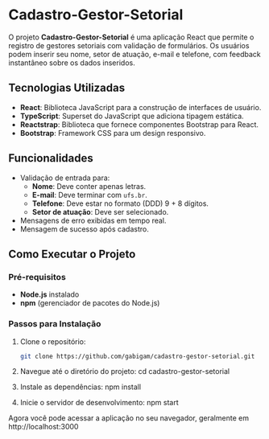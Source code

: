 # Cadastro-Gestor-Setorial

O projeto **Cadastro-Gestor-Setorial** é uma aplicação React que permite o registro de gestores setoriais com validação de formulários. Os usuários podem inserir seu nome, setor de atuação, e-mail e telefone, com feedback instantâneo sobre os dados inseridos.

## Tecnologias Utilizadas

- **React**: Biblioteca JavaScript para a construção de interfaces de usuário.
- **TypeScript**: Superset do JavaScript que adiciona tipagem estática.
- **Reactstrap**: Biblioteca que fornece componentes Bootstrap para React.
- **Bootstrap**: Framework CSS para um design responsivo.

## Funcionalidades

- Validação de entrada para:
  - **Nome**: Deve conter apenas letras.
  - **E-mail**: Deve terminar com `ufs.br`.
  - **Telefone**: Deve estar no formato (DDD) 9 + 8 dígitos.
  - **Setor de atuação**: Deve ser selecionado.
- Mensagens de erro exibidas em tempo real.
- Mensagem de sucesso após cadastro.

## Como Executar o Projeto

### Pré-requisitos

- **Node.js** instalado
- **npm** (gerenciador de pacotes do Node.js)

### Passos para Instalação

1. Clone o repositório:

   ```bash
   git clone https://github.com/gabigam/cadastro-gestor-setorial.git

2. Navegue até o diretório do projeto:
cd cadastro-gestor-setorial

3. Instale as dependências:
npm install

4. Inicie o servidor de desenvolvimento:
npm start

Agora você pode acessar a aplicação no seu navegador, geralmente em http://localhost:3000
